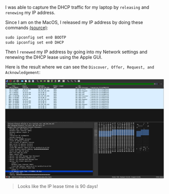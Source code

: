 <!-- space for the script -->

I was able to capture the DHCP traffic for my laptop by `releasing` and `renewing` my IP address.

Since I am on the MacOS, I released my IP address by doing these commands [(source)](https://apple.stackexchange.com/questions/17401/how-can-i-release-and-renew-my-dhcp-lease-from-terminal):

    sudo ipconfig set en0 BOOTP
    sudo ipconfig set en0 DHCP

Then I `renewed` my IP address by going into my Network settings and renewing the DHCP lease using the Apple GUI.

Here is the result where we can see the `Discover, Offer, Request, and Acknowledgement`:

![dhcp image](https://github.com/treblenaX/tcptools/blob/main/img/dhcp.png)

>Looks like the IP lease time is 90 days!